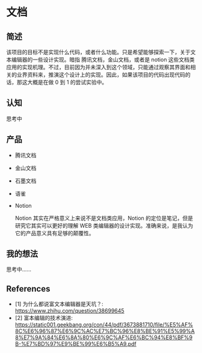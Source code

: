 # 文档

## 简述

该项目的目标不是实现什么代码，或者什么功能。只是希望能够探索一下，关于文本编辑器的一些设计实现。暗指 腾讯文档，金山文档，或者是 notion 这些文档类应用的实现机理。不过，目前因为并未深入到这个领域，只能通过观察其界面和相关的业界资料来，推演这个设计上的实现。因此，如果该项目的代码出现代码的话，那这大概是在做 0 到 1 的尝试实验中。

## 认知

思考中

## 产品

- 腾讯文档

- 金山文档

- 石墨文档

- 语雀

- Notion

    Notion 其实在严格意义上来说不是文档类应用，Notion 的定位是笔记，但是研究它其实可以更好的理解 WEB 类编辑器的设计实现。准确来说，是我认为它的产品意义具有足够的颠覆性。

## 我的想法

思考中......

## References

- [1] 为什么都说富文本编辑器是天坑？: https://www.zhihu.com/question/38699645
- [2] 富本编辑的技术演进: https://static001.geekbang.org/con/44/pdf/3673881710/file/%E5%AF%8C%E6%96%87%E6%9C%AC%E7%BC%96%E8%BE%91%E5%99%A8%E7%9A%84%E6%8A%80%E6%9C%AF%E6%BC%94%E8%BF%9B-%E7%BD%97%E9%BE%99%E6%B5%A9.pdf
